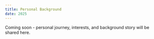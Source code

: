 ```yaml
---
title: Personal Background
date: 2025
---
```


Coming soon - personal journey, interests, and background story will be shared here.
